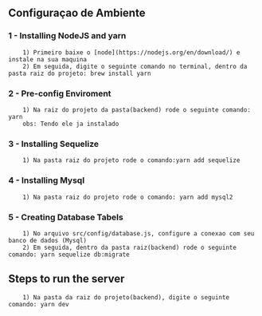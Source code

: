 ## Configuraçao de Ambiente

### 1 - Installing NodeJS and yarn

        1) Primeiro baixe o [node](https://nodejs.org/en/download/) e instale na sua maquina
        2) Em seguida, digite o seguinte comando no terminal, dentro da pasta raiz do projeto: brew install yarn

### 2 - Pre-config Enviroment
		1) Na raiz do projeto da pasta(backend) rode o seguinte comando: yarn
		obs: Tendo ele ja instalado

### 3 - Installing Sequelize

    	1) Na pasta raiz do projeto rode o comando:yarn add sequelize

### 4 - Installing Mysql

    	1) Na pasta raiz do projeto rode o comando: yarn add mysql2

### 5 - Creating Database Tabels

    	1) No arquivo src/config/database.js, configure a conexao com seu banco de dados (Mysql)
    	2) Em seguida, dentro da pasta raiz(backend) rode o seguinte comando: yarn sequelize db:migrate

## Steps to run the server

    	1) Na pasta da raiz do projeto(backend), digite o seguinte comando: yarn dev
